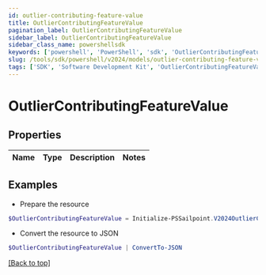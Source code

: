 ```yaml
---
id: outlier-contributing-feature-value
title: OutlierContributingFeatureValue
pagination_label: OutlierContributingFeatureValue
sidebar_label: OutlierContributingFeatureValue
sidebar_class_name: powershellsdk
keywords: ['powershell', 'PowerShell', 'sdk', 'OutlierContributingFeatureValue'] 
slug: /tools/sdk/powershell/v2024/models/outlier-contributing-feature-value
tags: ['SDK', 'Software Development Kit', 'OutlierContributingFeatureValue']
---
```



# OutlierContributingFeatureValue

## Properties

Name | Type | Description | Notes
------------ | ------------- | ------------- | -------------

## Examples

- Prepare the resource
```powershell
$OutlierContributingFeatureValue = Initialize-PSSailpoint.V2024OutlierContributingFeatureValue 
```

- Convert the resource to JSON
```powershell
$OutlierContributingFeatureValue | ConvertTo-JSON
```


[[Back to top]](#) 

